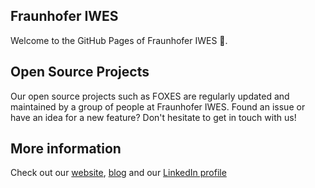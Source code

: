## Fraunhofer IWES
Welcome to the GitHub Pages of Fraunhofer IWES 👋. 

## Open Source Projects
Our open source projects such as FOXES are regularly updated and maintained by a group of people at Fraunhofer IWES. Found an issue or have an idea for a new feature? Don't hesitate to get in touch with us! 

## More information
Check out our [website](https://www.iwes.fraunhofer.de/en.html), [blog](https://websites.fraunhofer.de/IWES-Blog/) and our [LinkedIn profile](https://de.linkedin.com/company/fraunhofer-iwes-windenergiesysteme)
